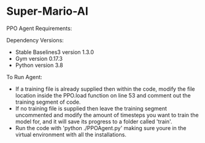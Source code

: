 # Super-Mario-AI

PPO Agent Requirements:

Dependency Versions:
- Stable Baselines3 version 1.3.0
- Gym version 0.17.3
- Python version 3.8

To Run Agent:
- If a training file is already supplied then within the code, modify the file location inside the PPO.load function on line 53 and comment out the training segment of code.
- If no training file is supplied then leave the training segment uncommented and modify the amount of timesteps you want to train the model for, and it will save its progress to a folder called 'train'.
- Run the code with 'python ./PPOAgent.py' making sure youre in the virtual environment with all the installations.
